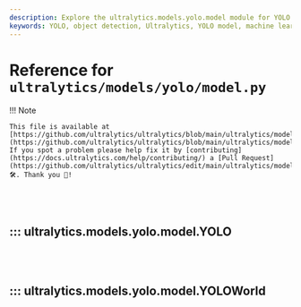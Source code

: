 ```yaml
---
description: Explore the ultralytics.models.yolo.model module for YOLO object detection. Learn initialization, model mapping, and more.
keywords: YOLO, object detection, Ultralytics, YOLO model, machine learning, Python, model initialization
---
```


# Reference for `ultralytics/models/yolo/model.py`

!!! Note

    This file is available at [https://github.com/ultralytics/ultralytics/blob/main/ultralytics/models/yolo/model.py](https://github.com/ultralytics/ultralytics/blob/main/ultralytics/models/yolo/model.py). If you spot a problem please help fix it by [contributing](https://docs.ultralytics.com/help/contributing/) a [Pull Request](https://github.com/ultralytics/ultralytics/edit/main/ultralytics/models/yolo/model.py) 🛠️. Thank you 🙏!

<br><br>

## ::: ultralytics.models.yolo.model.YOLO

<br><br>

## ::: ultralytics.models.yolo.model.YOLOWorld

<br><br>
